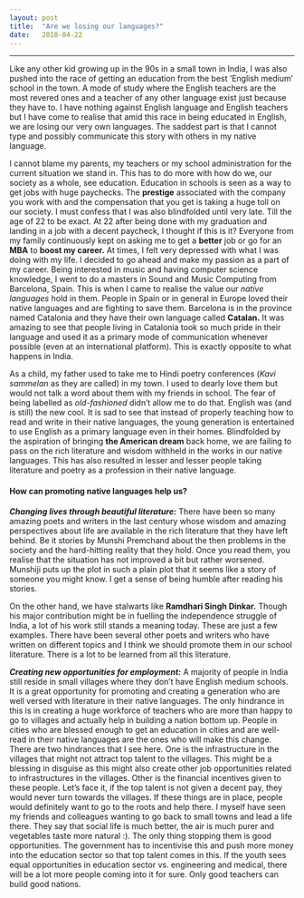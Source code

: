 ```yaml
---
layout:	post
title:	"Are we losing our languages?"
date:	2018-04-22
---
```


---

Like any other kid growing up in the 90s in a small town in India, I was also pushed into the race of getting an education from the best ‘English medium’ school in the town. A mode of study where the English teachers are the most revered ones and a teacher of any other language exist just because they have to. I have nothing against English language and English teachers but I have come to realise that amid this race in being educated in English, we are losing our very own languages. The saddest part is that I cannot type and possibly communicate this story with others in my native language.

I cannot blame my parents, my teachers or my school administration for the current situation we stand in. This has to do more with how do we, our society as a whole, see education. Education in schools is seen as a way to get jobs with huge paychecks. The **prestige** associated with the company you work with and the compensation that you get is taking a huge toll on our society. I must confess that I was also blindfolded until very late. Till the age of 22 to be exact. At 22 after being done with my graduation and landing in a job with a decent paycheck, I thought if this is it? Everyone from my family continuously kept on asking me to get a **better** job or go for an **MBA** to **boost my career.** At times, I felt very depressed with what I was doing with my life. I decided to go ahead and make my passion as a part of my career. Being interested in music and having computer science knowledge, I went to do a masters in Sound and Music Computing from Barcelona, Spain. This is when I came to realise the value our *native languages* hold in them. People in Spain or in general in Europe loved their native languages and are fighting to save them. Barcelona is in the province named Catalonia and they have their own language called **Catalan.** It was amazing to see that people living in Catalonia took so much pride in their language and used it as a primary mode of communication whenever possible (even at an international platform). This is exactly opposite to what happens in India.

As a child, my father used to take me to Hindi poetry conferences (*Kavi sammelan* as they are called) in my town. I used to dearly love them but would not talk a word about them with my friends in school. The fear of being labelled as *old-fashioned* didn’t allow me to do that. English was (and is still) the new cool. It is sad to see that instead of properly teaching how to read and write in their native languages, the young generation is entertained to use English as a primary language even in their homes. Blindfolded by the aspiration of bringing **the American dream** back home, we are failing to pass on the rich literature and wisdom withheld in the works in our native languages. This has also resulted in lesser and lesser people taking literature and poetry as a profession in their native language.

#### How can promoting native languages help us?

***Changing lives through beautiful literature:*** There have been so many amazing poets and writers in the last century whose wisdom and amazing perspectives about life are available in the rich literature that they have left behind. Be it stories by Munshi Premchand about the then problems in the society and the hard-hitting reality that they hold. Once you read them, you realise that the situation has not improved a bit but rather worsened. Munshiji puts up the plot in such a plain plot that it seems like a story of someone you might know. I get a sense of being humble after reading his stories.

On the other hand, we have stalwarts like **Ramdhari Singh Dinkar.** Though his major contribution might be in fuelling the independence struggle of India, a lot of his work still stands a meaning today. These are just a few examples. There have been several other poets and writers who have written on different topics and I think we should promote them in our school literature. There is a lot to be learned from all this literature.

***Creating new opportunities for employment:*** A majority of people in India still reside in small villages where they don’t have English medium schools. It is a great opportunity for promoting and creating a generation who are well versed with literature in their native languages. The only hindrance in this is in creating a huge workforce of teachers who are more than happy to go to villages and actually help in building a nation bottom up. People in cities who are blessed enough to get an education in cities and are well-read in their native languages are the ones who will make this change. There are two hindrances that I see here. One is the infrastructure in the villages that might not attract top talent to the villages. This might be a blessing in disguise as this might also create other job opportunities related to infrastructures in the villages. Other is the financial incentives given to these people. Let’s face it, if the top talent is not given a decent pay, they would never turn towards the villages. If these things are in place, people would definitely want to go to the roots and help there. I myself have seen my friends and colleagues wanting to go back to small towns and lead a life there. They say that social life is much better, the air is much purer and vegetables taste more natural :). The only thing stopping them is good opportunities. The government has to incentivise this and push more money into the education sector so that top talent comes in this. If the youth sees equal opportunities in education sector vs. engineering and medical, there will be a lot more people coming into it for sure. Only good teachers can build good nations.